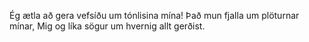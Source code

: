 Ég ætla að gera vefsíðu um tónlisina mína!
Það mun fjalla um plöturnar mínar, Mig
og líka sögur um hvernig allt gerðist.